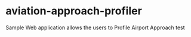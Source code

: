# aviation-approach-profiler
Sample Web application allows the users to Profile Airport Approach
test
